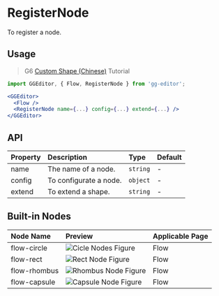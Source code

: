 # RegisterNode

To register a node.

## Usage

> G6 [Custom Shape (Chinese)](https://antv.alipay.com/zh-cn/g6/1.x/tutorial/custom-shape.html) Tutorial

```jsx
import GGEditor, { Flow, RegisterNode } from 'gg-editor';

<GGEditor>
  <Flow />
  <RegisterNode name={...} config={...} extend={...} />
</GGEditor>
```

## API

| Property | Description | Type | Default |
| :--- | :--- | :--- | :--- |
| name | The name of a node. | `string` | - |
| config | To configurate a node. | `object` | - |
| extend | To extend a shape. | `string` | - |

## Built-in Nodes

| Node Name | Preview | Applicable Page |
| :--- | :--- | :--- |
| flow-circle | ![Cicle Nodes Figure](https://gw.alipayobjects.com/zos/rmsportal/ZnPxbVjKYADMYxkTQXRi.svg) | Flow |
| flow-rect | ![Rect Node Figure](https://gw.alipayobjects.com/zos/rmsportal/wHcJakkCXDrUUlNkNzSy.svg) | Flow |
| flow-rhombus | ![Rhombus Node Figure](https://gw.alipayobjects.com/zos/rmsportal/SnWIktArriZRWdGCnGfK.svg) | Flow |
| flow-capsule | ![Capsule Node Figure](https://gw.alipayobjects.com/zos/rmsportal/rQMUhHHSqwYsPwjXxcfP.svg) | Flow |
